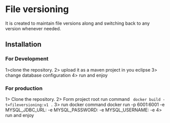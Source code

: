 # File versioning

It is created to maintain file versions along and switching back to any version whenever needed.

## Installation

### For Development
1>clone the repository.
2> upload it as a maven project in you eclipse
3> change database configuration 
4> run and enjoy

### For production
1> Clone the repository.
2> Form project root run command ``` docker build -t=fileversioning:v1 .```
3> run docker command docker run -p 6001:6001 -e MYSQL_JDBC_URL: -e MYSQL_PASSWORD: -e MYSQL_USERNAME: -e
4> run and enjoy
